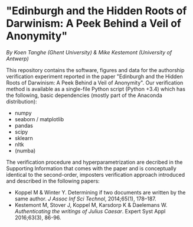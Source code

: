 # "Edinburgh and the Hidden Roots of Darwinism: A Peek Behind a Veil of Anonymity"

*By Koen Tanghe (Ghent University) & Mike Kestemont (University of Antwerp)*

This repository contains the software, figures and data for the authorship verification experiment reported in the paper "Edinburgh and the Hidden Roots of Darwinism: A Peek Behind a Veil of Anonymity". Our verification method is available as a single-file Python script (Python +3.4) which has the following, basic dependencies (mostly part of the Anaconda distribution):

- numpy
- seaborn / matplotlib
- pandas
- scipy
- sklearn
- nltk
- (numba)

The verification procedure and hyperparametrization are decribed in the Supporting Information that comes with the paper and is conceptually identical to the second-order, imposters verification approach introduced and described in the following papers:

- Koppel M & Winter Y. Determining if two documents are written by the same author. *J Assoc Inf Sci Technol*, 2014;65(1), 178–187.
- Kestemont M, Stover J, Koppel M, Karsdorp K & Daelemans W. *Authenticating the writings of Julius Caesar*. Expert Syst Appl 2016;63(3), 86-96.



